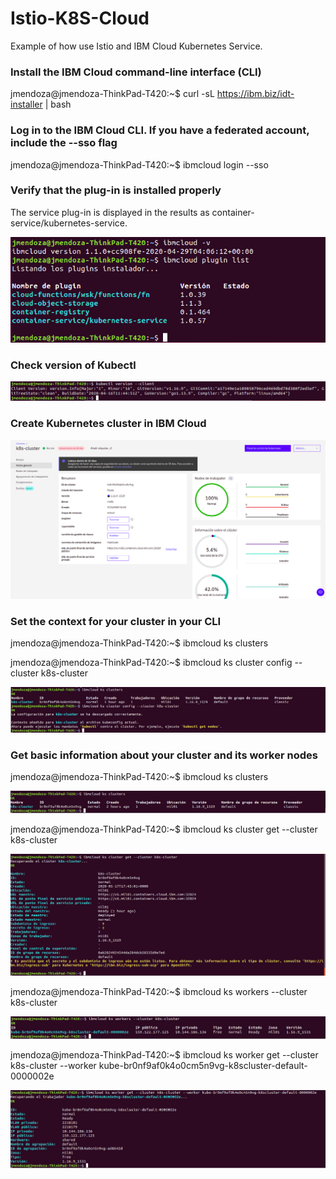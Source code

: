 # Istio-K8S-Cloud

Example of how use Istio and IBM Cloud Kubernetes Service.

### Install the IBM Cloud command-line interface (CLI) 

jmendoza@jmendoza-ThinkPad-T420:~$ curl -sL https://ibm.biz/idt-installer | bash

### Log in to the IBM Cloud CLI. If you have a federated account, include the --sso flag

jmendoza@jmendoza-ThinkPad-T420:~$ ibmcloud login --sso

###  Verify that the plug-in is installed properly

The service plug-in is displayed in the results as container-service/kubernetes-service.

![Screenshot](prtsc/Istio-K8S-Cloud-1.png)

###  Check version of Kubectl

![Screenshot](prtsc/Istio-K8S-Cloud-2.png)

### Create Kubernetes cluster in IBM Cloud

![Screenshot](prtsc/Istio-K8S-Cloud-3.png)

### Set the context for your cluster in your CLI

jmendoza@jmendoza-ThinkPad-T420:~$ ibmcloud ks clusters

jmendoza@jmendoza-ThinkPad-T420:~$ ibmcloud ks cluster config --cluster k8s-cluster

![Screenshot](prtsc/Istio-K8S-Cloud-4.png)

### Get basic information about your cluster and its worker nodes

jmendoza@jmendoza-ThinkPad-T420:~$ ibmcloud ks clusters 

![Screenshot](prtsc/Istio-K8S-Cloud-5.png)

jmendoza@jmendoza-ThinkPad-T420:~$ ibmcloud ks cluster get --cluster k8s-cluster

![Screenshot](prtsc/Istio-K8S-Cloud-5.1.png)

jmendoza@jmendoza-ThinkPad-T420:~$ ibmcloud ks workers --cluster k8s-cluster

![Screenshot](prtsc/Istio-K8S-Cloud-6.png)

jmendoza@jmendoza-ThinkPad-T420:~$ ibmcloud ks worker get --cluster k8s-cluster --worker kube-br0nf9af0k4o0cm5n9vg-k8scluster-default-0000002e

![Screenshot](prtsc/Istio-K8S-Cloud-6.1.png)




